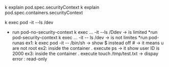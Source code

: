k explain pod.spec.securityContext
k explain pod.spec.containers.securityContext

k exec pod -it --ls /dev

* run pod-no-security-context
k exec ... -it --ls /Ddev -> is limited
*run pod-security-context
k exec ... -it -- ls /dev -> is not limites
*run pod-runas
ex1:
k exec pod -it -- /bin/sh -> show $ instead off # -> it means u are not root
ex2:
inside the container . execute ps -> it show user ID is 2000 
ex3:
inside the container . execute touch /tmp/test.txt -> dispay error : read-only